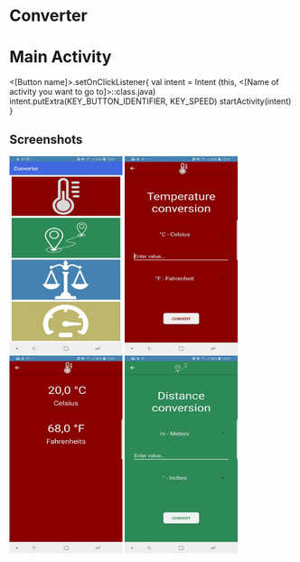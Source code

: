 # Converter

# Main Activity
<[Button name]>.setOnClickListener{
            val intent = Intent (this, <[Name of activity you want to go to]>::class.java)
            intent.putExtra(KEY_BUTTON_IDENTIFIER, KEY_SPEED)
            startActivity(intent)
        }

## Screenshots
<img src="https://github.com/LukaZagar1995/Converter/blob/master/IzgledAplikacije/MainMenu.jpg" width="200" height="350"> <img src="https://github.com/LukaZagar1995/Converter/blob/master/IzgledAplikacije/TemperatureConversion.jpg" width="200" height="350"> <img src="https://github.com/LukaZagar1995/Converter/blob/master/IzgledAplikacije/Result.jpg" width="200" height="350"> <img src="https://github.com/LukaZagar1995/Converter/blob/master/IzgledAplikacije/DistanceConversion.jpg" width="200" height="350">
